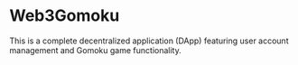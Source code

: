 # Web3Gomoku
This is a complete decentralized application (DApp) featuring user account management and Gomoku game functionality.
